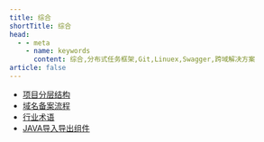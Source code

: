 ```yaml
---
title: 综合
shortTitle: 综合
head:
  - - meta
    - name: keywords
      content: 综合,分布式任务框架,Git,Linuex,Swagger,跨域解决方案
article: false 
---
```


* [项目分层结构](./layered-architecture.md)
* [域名备案流程](./domain.md)
* [行业术语](./industry-lossary.md)
* [JAVA导入导出组件](./poi.md)
